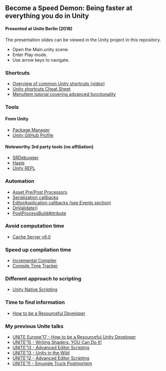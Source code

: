 ## Become a Speed Demon: Being faster at everything you do in Unity
#### Presented at Unite Berlin (2018)

The presentation slides can be viewed in the Unity project in this repository.
* Open the Main.unity scene.
* Enter Play mode.
* Use arrow keys to navigate.

### Shortcuts
* [Overview of common Unity shortcuts (video)](https://www.youtube.com/watch?v=yMqefz8XNC4)
* [Unity shortcuts Cheat Sheet](https://www.patreon.com/posts/unity-shortcuts-18598482)
* [MenuItem tutorial covering advanced functionality](https://unity3d.com/learn/tutorials/topics/interface-essentials/unity-editor-extensions-menu-items)

### Tools
#### From Unity
* [Package Manager](https://docs.unity3d.com/Packages/com.unity.package-manager-ui@1.8/manual/index.html)
* [Unity GitHub Profile](https://github.com/Unity-Technologies/)

#### Noteworthy 3rd party tools (no affiliation)
* [SRDebugger](https://assetstore.unity.com/packages/tools/gui/srdebugger-console-tools-on-device-27688)
* [Haste](https://assetstore.unity.com/packages/tools/utilities/haste-pro-18584)
* [Unity REPL](https://github.com/MrJoy/UnityREPL)

### Automation
* [Asset Pre/Post Processors](https://docs.unity3d.com/ScriptReference/AssetPostprocessor.html)
* [Serialization callbacks](https://docs.unity3d.com/ScriptReference/ISerializationCallbackReceiver.html)
* [EditorApplication callbacks (see Events section)](https://docs.unity3d.com/ScriptReference/EditorApplication.html)
* [OnValidate()]()
* [PostProcessBuildAttribute]()

### Avoid computation time
* [Cache Server v6.0](https://github.com/Unity-Technologies/unity-cache-server)

### Speed up compilation time
* [Incremental Compiler](https://forum.unity.com/threads/unity-incremental-c-compiler.523993/)
* [Compile Time Tracker](https://github.com/DarrenTsung/DTCompileTimeTracker)

### Different approach to scripting
* [Unity Native Scripting](https://github.com/jacksondunstan/UnityNativeScripting)

### Time to find information
* [How to be a Resourceful Developer](https://www.youtube.com/watch?v=emaRftLcP9s)

### My previous Unite talks
* [UNITE Europe’17 - How to be a Resourceful Unity Developer](https://www.youtube.com/watch?v=emaRftLcP9s)
* [UNITE’15 - Writing Shaders: YOU Can Do It!](https://www.youtube.com/watch?v=epixwRw80MM)
* [UNITE’13 - Advanced Editor Scripting](https://www.youtube.com/watch?v=t-wShOv8c1E)
* [UNITE’13 - Unity in the Wild](https://www.youtube.com/watch?v=5GAIZPfIndo)
* [UNITE’12 - Advanced Editor Scripting](https://www.youtube.com/watch?v=itkm-emb5tg)
* [UNITE’11 - Smuggle Truck Postmortem](https://www.youtube.com/watch?v=i9z_-d3C2R4)
